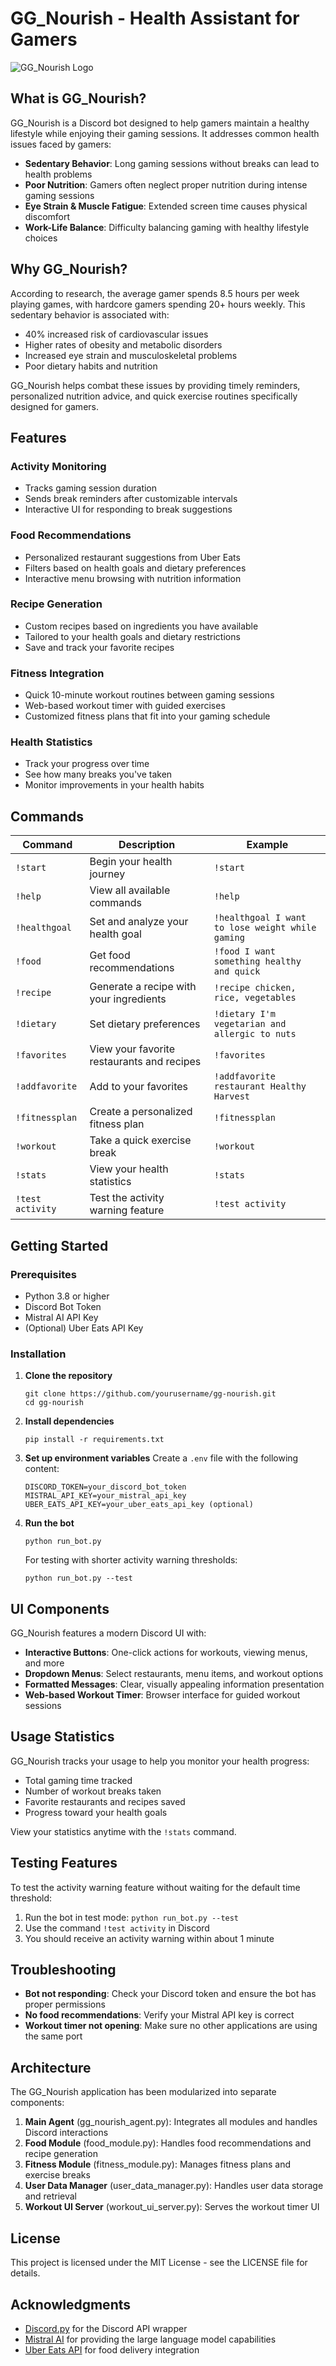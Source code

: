 # GG_Nourish - Health Assistant for Gamers

![GG_Nourish Logo](https://i.imgur.com/placeholder.png)

## What is GG_Nourish?

GG_Nourish is a Discord bot designed to help gamers maintain a healthy lifestyle while enjoying their gaming sessions. It addresses common health issues faced by gamers:

- **Sedentary Behavior**: Long gaming sessions without breaks can lead to health problems
- **Poor Nutrition**: Gamers often neglect proper nutrition during intense gaming sessions
- **Eye Strain & Muscle Fatigue**: Extended screen time causes physical discomfort
- **Work-Life Balance**: Difficulty balancing gaming with healthy lifestyle choices

## Why GG_Nourish?

According to research, the average gamer spends 8.5 hours per week playing games, with hardcore gamers spending 20+ hours weekly. This sedentary behavior is associated with:

- 40% increased risk of cardiovascular issues
- Higher rates of obesity and metabolic disorders
- Increased eye strain and musculoskeletal problems
- Poor dietary habits and nutrition

GG_Nourish helps combat these issues by providing timely reminders, personalized nutrition advice, and quick exercise routines specifically designed for gamers.

## Features

### Activity Monitoring
- Tracks gaming session duration
- Sends break reminders after customizable intervals
- Interactive UI for responding to break suggestions

### Food Recommendations
- Personalized restaurant suggestions from Uber Eats
- Filters based on health goals and dietary preferences
- Interactive menu browsing with nutrition information

### Recipe Generation
- Custom recipes based on ingredients you have available
- Tailored to your health goals and dietary restrictions
- Save and track your favorite recipes

### Fitness Integration
- Quick 10-minute workout routines between gaming sessions
- Web-based workout timer with guided exercises
- Customized fitness plans that fit into your gaming schedule

### Health Statistics
- Track your progress over time
- See how many breaks you've taken
- Monitor improvements in your health habits

## Commands

| Command | Description | Example |
|---------|-------------|---------|
| `!start` | Begin your health journey | `!start` |
| `!help` | View all available commands | `!help` |
| `!healthgoal` | Set and analyze your health goal | `!healthgoal I want to lose weight while gaming` |
| `!food` | Get food recommendations | `!food I want something healthy and quick` |
| `!recipe` | Generate a recipe with your ingredients | `!recipe chicken, rice, vegetables` |
| `!dietary` | Set dietary preferences | `!dietary I'm vegetarian and allergic to nuts` |
| `!favorites` | View your favorite restaurants and recipes | `!favorites` |
| `!addfavorite` | Add to your favorites | `!addfavorite restaurant Healthy Harvest` |
| `!fitnessplan` | Create a personalized fitness plan | `!fitnessplan` |
| `!workout` | Take a quick exercise break | `!workout` |
| `!stats` | View your health statistics | `!stats` |
| `!test activity` | Test the activity warning feature | `!test activity` |

## Getting Started

### Prerequisites
- Python 3.8 or higher
- Discord Bot Token
- Mistral AI API Key
- (Optional) Uber Eats API Key

### Installation

1. **Clone the repository**
   ```
   git clone https://github.com/yourusername/gg-nourish.git
   cd gg-nourish
   ```

2. **Install dependencies**
   ```
   pip install -r requirements.txt
   ```

3. **Set up environment variables**
   Create a `.env` file with the following content:
   ```
   DISCORD_TOKEN=your_discord_bot_token
   MISTRAL_API_KEY=your_mistral_api_key
   UBER_EATS_API_KEY=your_uber_eats_api_key (optional)
   ```

4. **Run the bot**
   ```
   python run_bot.py
   ```

   For testing with shorter activity warning thresholds:
   ```
   python run_bot.py --test
   ```

## UI Components

GG_Nourish features a modern Discord UI with:

- **Interactive Buttons**: One-click actions for workouts, viewing menus, and more
- **Dropdown Menus**: Select restaurants, menu items, and workout options
- **Formatted Messages**: Clear, visually appealing information presentation
- **Web-based Workout Timer**: Browser interface for guided workout sessions

## Usage Statistics

GG_Nourish tracks your usage to help you monitor your health progress:

- Total gaming time tracked
- Number of workout breaks taken
- Favorite restaurants and recipes saved
- Progress toward your health goals

View your statistics anytime with the `!stats` command.

## Testing Features

To test the activity warning feature without waiting for the default time threshold:

1. Run the bot in test mode: `python run_bot.py --test`
2. Use the command `!test activity` in Discord
3. You should receive an activity warning within about 1 minute

## Troubleshooting

- **Bot not responding**: Check your Discord token and ensure the bot has proper permissions
- **No food recommendations**: Verify your Mistral API key is correct
- **Workout timer not opening**: Make sure no other applications are using the same port

## Architecture

The GG_Nourish application has been modularized into separate components:

1. **Main Agent** (gg_nourish_agent.py): Integrates all modules and handles Discord interactions
2. **Food Module** (food_module.py): Handles food recommendations and recipe generation
3. **Fitness Module** (fitness_module.py): Manages fitness plans and exercise breaks
4. **User Data Manager** (user_data_manager.py): Handles user data storage and retrieval
5. **Workout UI Server** (workout_ui_server.py): Serves the workout timer UI

## License

This project is licensed under the MIT License - see the LICENSE file for details.

## Acknowledgments

- [Discord.py](https://discordpy.readthedocs.io/) for the Discord API wrapper
- [Mistral AI](https://mistral.ai/) for providing the large language model capabilities
- [Uber Eats API](https://developer.uber.com/) for food delivery integration
